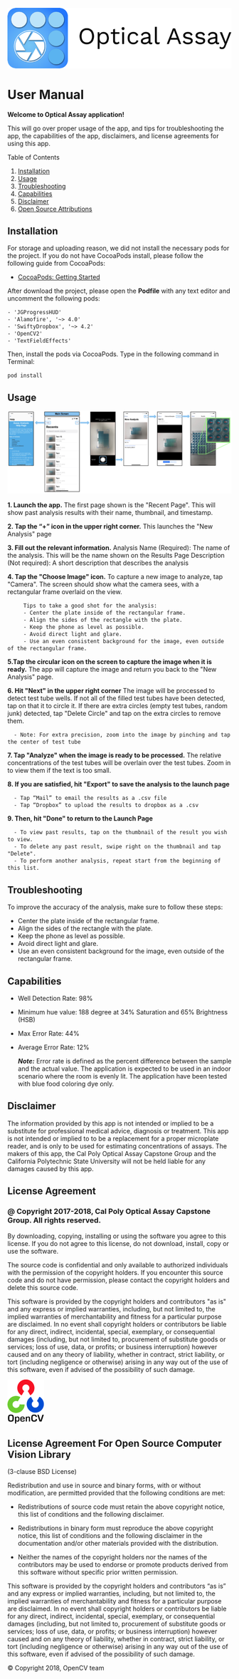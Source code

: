 ![](Logo.png "Title")
# User Manual


**Welcome to Optical Assay application!**

This will go over proper usage of the app, and tips for troubleshooting the app, the capabilities of the app, disclaimers, and license agreements for using this app.

Table of Contents
1. [Installation](#install)
2. [Usage](#usage)
3. [Troubleshooting](#troubleshooting)
4. [Capabilities](#capabilities)
5. [Disclaimer](#Disclaimer)
6. [Open Source Attributions](#attributions)

## Installation
For storage and uploading reason, we did not install the necessary pods for the project. If you do not have CocoaPods install, please follow the following guide from CocoaPods:

- [CocoaPods: Getting Started](https://guides.cocoapods.org/using/getting-started.html)

After download the project, please open the **Podfile** with any text editor and uncomment the following pods:

```
- 'JGProgressHUD'
- 'Alamofire', '~> 4.0'
- 'SwiftyDropbox', '~> 4.2'
- 'OpenCV2'
- 'TextFieldEffects'
```

Then, install the pods via CocoaPods. Type in the following command in Terminal:
```
pod install
```

## Usage

![](flow.png "flow")

**1. Launch the app.** The first page shown is the "Recent Page". This will show past analysis results with their name, thumbnail, and timestamp.

**2. Tap the “+” icon in the upper right corner.** This launches the "New Analysis" page

**3. Fill out the relevant information.** Analysis Name (Required): The name of the analysis. This will be the name shown on the Results Page Description (Not required): A short description that describes the analysis

**4. Tap the "Choose Image" icon.** To capture a new image to analyze, tap "Camera". The screen should show what the camera sees, with a rectangular frame overlaid on the view.

         Tips to take a good shot for the analysis:
         - Center the plate inside of the rectangular frame.
         - Align the sides of the rectangle with the plate.
         - Keep the phone as level as possible.
         - Avoid direct light and glare.
         - Use an even consistent background for the image, even outside of the rectangular frame.

**5.Tap the circular icon on the screen to capture the image when it is ready.** The app will capture the image and return you back to the "New Analysis" page.

**6. Hit "Next" in the upper right corner** The image will be processed to detect test tube wells. If not all of the filled test tubes have been detected, tap on that it to circle it. If there are extra circles (empty test tubes, random junk) detected, tap "Delete Circle" and tap on the extra circles to remove them.

      - Note: For extra precision, zoom into the image by pinching and tap the center of test tube

**7. Tap "Analyze" when the image is ready to be processed.** The relative concentrations of the test tubes will be overlain over the test tubes. Zoom in to view them if the text is too small.

**8. If you are satisfied, hit "Export" to save the analysis to the launch page**

      - Tap “Mail” to email the results as a .csv file
      - Tap “Dropbox” to upload the results to dropbox as a .csv

**9. Then, hit "Done" to return to the Launch Page**

      - To view past results, tap on the thumbnail of the result you wish to view.
      - To delete any past result, swipe right on the thumbnail and tap "Delete".
      - To perform another analysis, repeat start from the beginning of this list.

## Troubleshooting
To improve the accuracy of the analysis, make sure to follow these steps:

-  Center the plate inside of the rectangular frame.
-  Align the sides of the rectangle with the plate.
-  Keep the phone as level as possible.
-  Avoid direct light and glare.
-  Use an even consistent background for the image, even outside of the rectangular frame.

## Capabilities
-  Well Detection Rate: 98%
-  Minimum hue value: 188 degree at 34% Saturation and 65% Brightness (HSB)
-  Max Error Rate: 44%
-  Average Error Rate: 12%

      ***Note:***
      Error rate is defined as the percent difference between the sample and the actual value.
      The application is expected to be used in an indoor scenario where the room is evenly lit.
      The application have been tested with blue food coloring dye only.

## Disclaimer
The information provided by this app is not intended or implied to be a substitute for professional medical advice, diagnosis or treatment. This app is not intended or implied to to be a replacement for a proper microplate reader, and is only to be used for estimating concentrations of assays. The makers of this app, the Cal Poly Optical Assay Capstone Group and the California Polytechnic State University will not be held liable for any damages caused by this app.

## License Agreement
### @ Copyright 2017-2018, Cal Poly Optical Assay Capstone Group. All rights reserved.

By downloading, copying, installing or using the software you agree to this license. If you do not agree to this license, do not download, install, copy or use the software.

The source code is confidential and only available to authorized individuals with the permission of the copyright holders. If you encounter this source code and do not have permission, please contact the copyright holders and delete this source code.

This software is provided by the copyright holders and contributors "as is" and any express or implied warranties, including, but not limited to, the implied warranties of merchantability and fitness for a particular purpose are disclaimed. In no event shall copyright holders or contributors be liable for any direct, indirect, incidental, special, exemplary, or consequential damages (including, but not limited to, procurement of substitute goods or services; loss of use, data, or profits; or business interruption) however caused and on any theory of liability, whether in contract, strict liability, or tort (including negligence or otherwise) arising in any way out of the use of this software, even if advised of the possibility of such damage.

![](OpenCVLogo.png "Title")
## License Agreement For Open Source Computer Vision Library

(3-clause BSD License)

Redistribution and use in source and binary forms, with or without modification, are permitted provided that the following conditions are met:

- Redistributions of source code must retain the above copyright notice, this list of conditions and the following disclaimer.

- Redistributions in binary form must reproduce the above copyright notice, this list of conditions and the following disclaimer in the documentation and/or other materials provided with the distribution.

- Neither the names of the copyright holders nor the names of the contributors may be used to endorse or promote products derived from this software without specific prior written permission.

This software is provided by the copyright holders and contributors “as is” and any express or implied warranties, including, but not limited to, the implied warranties of merchantability and fitness for a particular purpose are disclaimed. In no event shall copyright holders or contributors be liable for any direct, indirect, incidental, special, exemplary, or consequential damages (including, but not limited to, procurement of substitute goods or services; loss of use, data, or profits; or business interruption) however caused and on any theory of liability, whether in contract, strict liability, or tort (including negligence or otherwise) arising in any way out of the use of this software, even if advised of the possibility of such damage.

© Copyright 2018, OpenCV team
